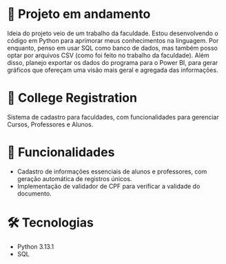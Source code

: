 # 🚧 Projeto em andamento

Ideia do projeto veio de um trabalho da faculdade. Estou desenvolvendo o código em Python para aprimorar meus conhecimentos na linguagem. Por enquanto, penso em usar SQL como banco de dados, mas também posso optar por arquivos CSV (como foi feito no trabalho da faculdade). Além disso, planejo exportar os dados do programa para o Power BI, para gerar gráficos que ofereçam uma visão mais geral e agregada das informações.

# 🏫 College Registration

Sistema de cadastro para faculdades, com funcionalidades para gerenciar Cursos, Professores e Alunos.

# 🚀 Funcionalidades

- Cadastro de informações essenciais de alunos e professores, com geração automática de registros únicos.
- Implementação de validador de CPF para verificar a validade do documento.

# 🛠 Tecnologias

- Python 3.13.1
- SQL

